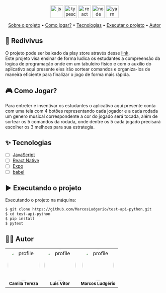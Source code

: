 ###
<div align="center" display="flex" style="justify-content:flex-start;">
      <img align="center" alt="js" height="40" width="40" src="https://cdn.jsdelivr.net/gh/devicons/devicon/icons/javascript/javascript-original.svg" />
      <img align="center" alt="typescript" height="40" width="40" src="https://cdn.jsdelivr.net/gh/devicons/devicon/icons/typescript/typescript-original.svg" />
      <img align="center" alt="react" height="40" width="40" src="https://cdn.jsdelivr.net/gh/devicons/devicon/icons/react/react-original-wordmark.svg" />
      <img align="center" alt="node" height="40" width="40" src="https://cdn.jsdelivr.net/gh/devicons/devicon/icons/nodejs/nodejs-original.svg" />
      <img align="center" alt="yarn" height="40" width="40" src="https://cdn.jsdelivr.net/gh/devicons/devicon/icons/yarn/yarn-original.svg" />
</div>

<p align="center">
 <a href="#desc">Sobre o projeto</a> •
 <a href="#howtogame">Como jogar?</a> •
 <a href="#tecnologias">Tecnologias</a> • 
 <a href="#executando">Executar o projeto</a> • 
 <a href="#autor">Autor</a>
</p>

<div id="desc"/>

## 📝 Redivivus
O projeto pode ser baixado da play store através desse [link](http://play.google.com). <br>
Este projeto visa ensinar de forma ludica os estudantes a compreensão da logica de programação  onde em um tabuleiro fisico e com o auxilio do aplicativo aqui presente eles irão sortear comandos e organiza-los de maneira eficiente para finalizar o jogo de forma mais rápida.

<div id="howtogame"/>

## 🎮 Como Jogar?
Para entreter e insentivar os estudantes o aplicativo aqui presente conta com uma tela com 4 botões representando cada jogador e a cada rodada um genero musical correspondente a cor do jogado será tocada, além de sortear os 5 comandos da rodada, onde dentre os 5 cada jogado precisará escolher os 3 melhoes para sua estrategia.

<div id="tecnologias"/>

## ✨ Tecnologias

-   [ ] [JavaScript](https://www.python.org/)
-   [ ] [React Native](https://docs.pytest.org/en/6.2.x/contents.html)
-   [ ] [Expo](https://docs.python-requests.org/en/latest/)
-   [ ] [babel](https://github.com/MarcosLudgerio/api-automation-test)
  
<div id="executando" />

## ▶️ Executando o projeto

Executando o projeto na máquina:

```sh
$ git clone https://github.com/MarcosLudgerio/test-api-python.git
$ cd test-api-python
$ pip install
$ pytest
```

<div id="autor" />

## 👩‍💻 Autor 

<table>
   <tr>
     <td align="center">
        <a href="https://github.com/camilatereza">
         <img style="border-radius: 50%;" src="https://github.com/camilatereza.png" width="100px;" alt="profile"/>
        </a>
        <br/><sub><b>Camila Tereza</b></sub>
     </td>
     <td align="center">
        <a href="https://github.com/vitoramrm">
         <img style="border-radius: 50%;" src="https://github.com/vitoramrm.png" width="100px;" alt="profile"/>
        </a>
        <br/><sub><b>Luis Vitor</b></sub>
     </td>
     <td align="center">
        <a href="https://github.com/marcosludgerio">
         <img style="border-radius: 50%;" src="https://github.com/marcosludgerio.png" width="100px;" alt="profile"/>
        </a>
        <br/><sub><b>Marcos Ludgério</b></sub>
     </td>
   </tr>
</table>